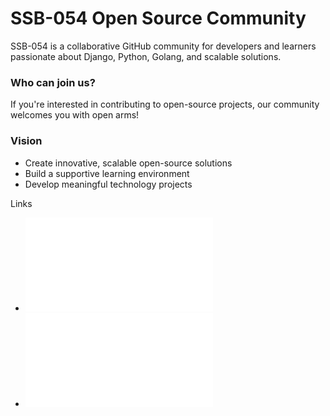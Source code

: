 # SSB-054 Open Source Community
SSB-054 is a collaborative GitHub community for developers and learners passionate about Django, Python, Golang, and scalable solutions. 


### Who can join us?
If you're interested in contributing to open-source projects, our community welcomes you with open arms!

### Vision
- Create innovative, scalable open-source solutions
- Build a supportive learning environment
- Develop meaningful technology projects


Links
- ![CODE_OF_CONDUCT](../CODE_OF_CONDUCT.md)
- ![INVITATION](../INVITATION.md)
